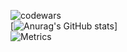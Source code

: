 ![codewars](https://www.codewars.com/users/theohrd/badges/large) \
[![Anurag's GitHub stats](https://github-readme-stats.vercel.app/api?username=theo-hrd&show_icons=true&theme=radical)] \
![Metrics](https://metrics.lecoq.io/theo-hrd?template=classic&base.header=0&base.activity=0&base.community=0&base.repositories=0&base.metadata=0&languages=1&isocalendar=1&pagespeed=1&isocalendar.duration=half-year&languages.colors=github&languages.threshold=0%25&pagespeed.url=.user.website&pagespeed.detailed=false&pagespeed.screenshot=false&config.timezone=Europe%2FParis)
